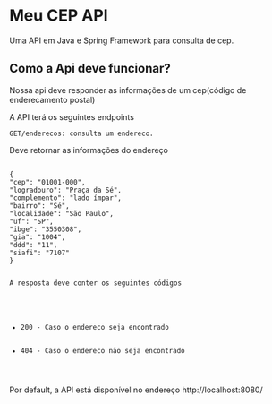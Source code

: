 # Meu CEP API

Uma API em Java e Spring Framework para consulta de cep.


## Como a Api deve funcionar?

<p>Nossa api deve responder as informações de um cep(código de enderecamento postal)</p>

<p> A API terá os seguintes endpoints</p>

<code>GET/enderecos: consulta um endereco.</code>

<p>Deve retornar as informações do endereço</p>

<code>
{
"cep": "01001-000",
"logradouro": "Praça da Sé",
"complemento": "lado ímpar",
"bairro": "Sé",
"localidade": "São Paulo",
"uf": "SP",
"ibge": "3550308",
"gia": "1004",
"ddd": "11",
"siafi": "7107"
}

A resposta deve conter os seguintes códigos

<ul>
    <li>200 - Caso o endereco seja encontrado</li> 
    <li>404 - Caso o endereco não seja encontrado</li>
</ul>
</code>

Por default, a API está disponível no endereço
http://localhost:8080/
